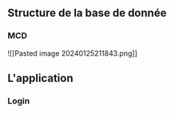
## Structure de la base de donnée
### MCD
![[Pasted image 20240125211843.png]]
## L'application
### Login
